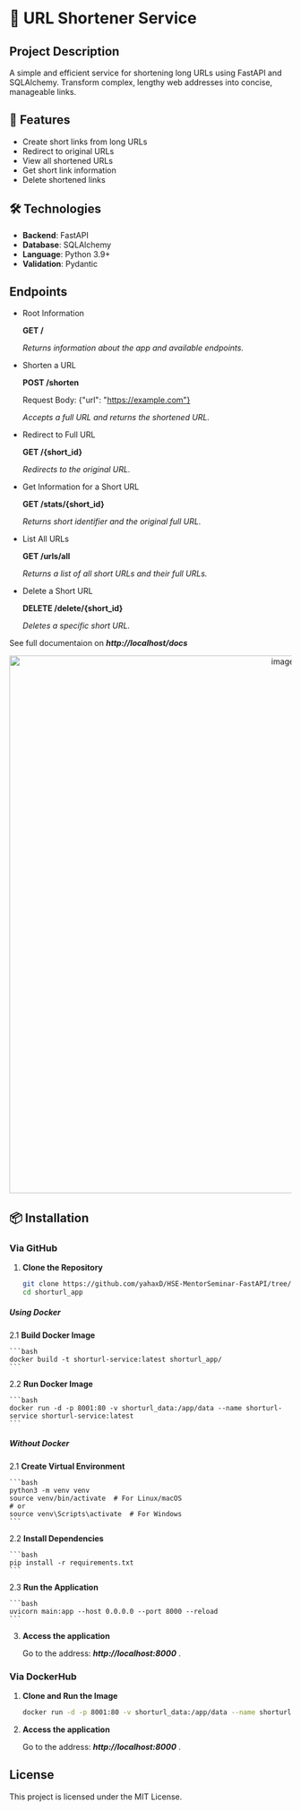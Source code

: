 # 🔗 URL Shortener Service

## Project Description

A simple and efficient service for shortening long URLs using FastAPI and SQLAlchemy. Transform complex, lengthy web addresses into concise, manageable links.

## 🚀 Features

- Create short links from long URLs
- Redirect to original URLs
- View all shortened URLs
- Get short link information
- Delete shortened links

## 🛠 Technologies

- **Backend**: FastAPI
- **Database**: SQLAlchemy
- **Language**: Python 3.9+
- **Validation**: Pydantic

## Endpoints
 
* Root Information
  
	**GET /**

	*Returns information about the app and available endpoints.*
	
* Shorten a URL
  
	**POST /shorten**

	Request Body: {"url": "https://example.com"}

	*Accepts a full URL and returns the shortened URL.*
	
* Redirect to Full URL
  
	**GET /{short_id}**

	*Redirects to the original URL.*

* Get Information for a Short URL
  
	**GET /stats/{short_id}**

  	*Returns short identifier and the original full URL.*
	
* List All URLs
  
	**GET /urls/all**

	*Returns a list of all short URLs and their full URLs.*

* Delete a Short URL
  
	**DELETE /delete/{short_id}**

	*Deletes a specific short URL.*
	
See full documentaion on ***http://localhost/docs***

<div align="center">
    <img alt="image" src="https://github.com/user-attachments/assets/00572278-1deb-4446-a5ba-17e0c251fd97" width="960">
</div>
	
## 📦 Installation

### Via GitHub

1. **Clone the Repository**

	```bash
	git clone https://github.com/yahaxD/HSE-MentorSeminar-FastAPI/tree/main
	cd shorturl_app
	```

#####  **Using Docker**
2.1 **Build Docker Image**

	```bash
	docker build -t shorturl-service:latest shorturl_app/  
	```
	
2.2 **Run Docker Image**
	
	```bash
	docker run -d -p 8001:80 -v shorturl_data:/app/data --name shorturl-service shorturl-service:latest
	```
	

#####  **Without Docker**

2.1 **Create Virtual Environment**

	```bash
	python3 -m venv venv
	source venv/bin/activate  # For Linux/macOS
	# or
	source venv\Scripts\activate  # For Windows
	```
	
2.2 **Install Dependencies**
	
	```bash
	pip install -r requirements.txt
	```
	
2.3 **Run the Application**
	
	```bash
   	uvicorn main:app --host 0.0.0.0 --port 8000 --reload
   	```

3. **Access the application**
   
   Go to the address: ***http://localhost:8000*** .
   


### Via DockerHub

1. **Clone and Run the Image**

	```bash
	docker run -d -p 8001:80 -v shorturl_data:/app/data --name shorturl-service yahaxd/shorturl-service:latest
	```

2. **Access the application**
   
   Go to the address: ***http://localhost:8000*** .



## License

This project is licensed under the MIT License.
